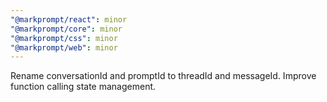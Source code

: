 ```yaml
---
"@markprompt/react": minor
"@markprompt/core": minor
"@markprompt/css": minor
"@markprompt/web": minor
---
```


Rename conversationId and promptId to threadId and messageId. Improve function calling state management.
